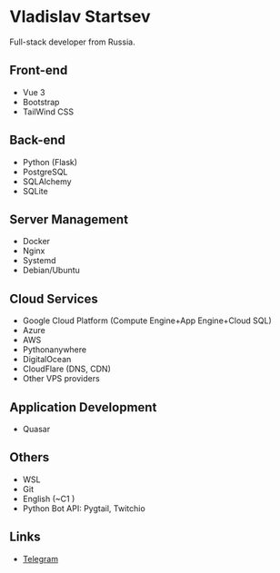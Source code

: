 # Vladislav Startsev
Full-stack developer from Russia.

## Front-end
-   Vue 3
-   Bootstrap
-   TailWind CSS

## Back-end

-   Python (Flask)
-   PostgreSQL
-   SQLAlchemy
-   SQLite

## Server Management

-   Docker
-   Nginx
-   Systemd
-   Debian/Ubuntu

## Cloud Services

-   Google Cloud Platform (Compute Engine+App Engine+Cloud SQL)
-   Azure
-   AWS
-   Pythonanywhere
-   DigitalOcean
-   CloudFlare (DNS, CDN)
-   Other VPS providers

## Application Development

-  Quasar

## Others

-   WSL
-   Git
-   English (~C1 )
-   Python Bot API: Pygtail, Twitchio

## Links

-   [Telegram](https://t.me/whitexwine)

